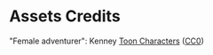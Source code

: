 # Assets Credits

"Female adventurer": Kenney [Toon Characters](https://kenney.nl/assets/toon-characters-1) ([CC0](https://creativecommons.org/publicdomain/zero/1.0/))